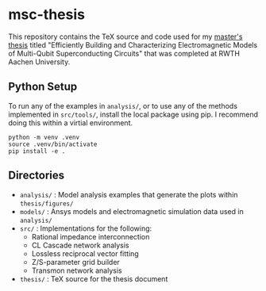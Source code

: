 # msc-thesis

This repository contains the TeX source and code used for my [master's thesis](./thesis/main.pdf) titled "Efficiently Building and Characterizing Electromagnetic Models of Multi-Qubit Superconducting Circuits" that was completed at RWTH Aachen University.

## Python Setup
To run any of the examples in `analysis/`, or to use any of the methods implemented in `src/tools/`, install the local package using pip. I recommend doing this within a virtial environment.
```
python -m venv .venv
source .venv/bin/activate
pip install -e .
```

## Directories
 - `analysis/` : Model analysis examples that generate the plots within `thesis/figures/`
 - `models/` : Ansys models and electromagnetic simulation data used in `analysis/`
 - `src/` : Implementations for the following:
   - Rational impedance interconnection
   - CL Cascade network analysis
   - Lossless reciprocal vector fitting
   - Z/S-parameter grid builder
   - Transmon network analysis
 - `thesis/` : TeX source for the thesis document